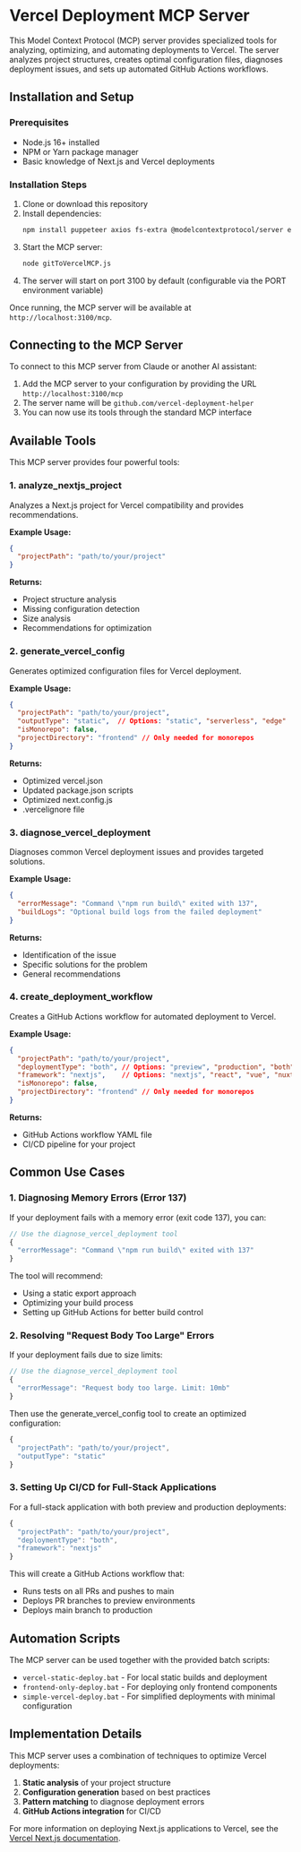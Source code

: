 # Vercel Deployment MCP Server

This Model Context Protocol (MCP) server provides specialized tools for analyzing, optimizing, and automating deployments to Vercel. The server analyzes project structures, creates optimal configuration files, diagnoses deployment issues, and sets up automated GitHub Actions workflows.

## Installation and Setup

### Prerequisites
- Node.js 16+ installed
- NPM or Yarn package manager
- Basic knowledge of Next.js and Vercel deployments

### Installation Steps

1. Clone or download this repository
2. Install dependencies:
   ```bash
   npm install puppeteer axios fs-extra @modelcontextprotocol/server express
   ```
3. Start the MCP server:
   ```bash
   node gitToVercelMCP.js
   ```
4. The server will start on port 3100 by default (configurable via the PORT environment variable)

Once running, the MCP server will be available at `http://localhost:3100/mcp`.

## Connecting to the MCP Server

To connect to this MCP server from Claude or another AI assistant:

1. Add the MCP server to your configuration by providing the URL `http://localhost:3100/mcp`
2. The server name will be `github.com/vercel-deployment-helper`
3. You can now use its tools through the standard MCP interface

## Available Tools

This MCP server provides four powerful tools:

### 1. analyze_nextjs_project

Analyzes a Next.js project for Vercel compatibility and provides recommendations.

**Example Usage:**
```json
{
  "projectPath": "path/to/your/project"
}
```

**Returns:**
- Project structure analysis
- Missing configuration detection
- Size analysis
- Recommendations for optimization

### 2. generate_vercel_config

Generates optimized configuration files for Vercel deployment.

**Example Usage:**
```json
{
  "projectPath": "path/to/your/project",
  "outputType": "static",  // Options: "static", "serverless", "edge"
  "isMonorepo": false,
  "projectDirectory": "frontend" // Only needed for monorepos
}
```

**Returns:**
- Optimized vercel.json
- Updated package.json scripts
- Optimized next.config.js
- .vercelignore file

### 3. diagnose_vercel_deployment

Diagnoses common Vercel deployment issues and provides targeted solutions.

**Example Usage:**
```json
{
  "errorMessage": "Command \"npm run build\" exited with 137",
  "buildLogs": "Optional build logs from the failed deployment"
}
```

**Returns:**
- Identification of the issue
- Specific solutions for the problem
- General recommendations

### 4. create_deployment_workflow

Creates a GitHub Actions workflow for automated deployment to Vercel.

**Example Usage:**
```json
{
  "projectPath": "path/to/your/project",
  "deploymentType": "both", // Options: "preview", "production", "both"
  "framework": "nextjs",    // Options: "nextjs", "react", "vue", "nuxt", "svelte", "angular"
  "isMonorepo": false,
  "projectDirectory": "frontend" // Only needed for monorepos
}
```

**Returns:**
- GitHub Actions workflow YAML file
- CI/CD pipeline for your project

## Common Use Cases

### 1. Diagnosing Memory Errors (Error 137)

If your deployment fails with a memory error (exit code 137), you can:

```javascript
// Use the diagnose_vercel_deployment tool
{
  "errorMessage": "Command \"npm run build\" exited with 137"
}
```

The tool will recommend:
- Using a static export approach
- Optimizing your build process
- Setting up GitHub Actions for better build control

### 2. Resolving "Request Body Too Large" Errors

If your deployment fails due to size limits:

```javascript
// Use the diagnose_vercel_deployment tool
{
  "errorMessage": "Request body too large. Limit: 10mb"
}
```

Then use the generate_vercel_config tool to create an optimized configuration:

```javascript
{
  "projectPath": "path/to/your/project",
  "outputType": "static"
}
```

### 3. Setting Up CI/CD for Full-Stack Applications

For a full-stack application with both preview and production deployments:

```javascript
{
  "projectPath": "path/to/your/project",
  "deploymentType": "both",
  "framework": "nextjs"
}
```

This will create a GitHub Actions workflow that:
- Runs tests on all PRs and pushes to main
- Deploys PR branches to preview environments
- Deploys main branch to production

## Automation Scripts

The MCP server can be used together with the provided batch scripts:

- `vercel-static-deploy.bat` - For local static builds and deployment
- `frontend-only-deploy.bat` - For deploying only frontend components
- `simple-vercel-deploy.bat` - For simplified deployments with minimal configuration

## Implementation Details

This MCP server uses a combination of techniques to optimize Vercel deployments:

1. **Static analysis** of your project structure
2. **Configuration generation** based on best practices
3. **Pattern matching** to diagnose deployment errors
4. **GitHub Actions integration** for CI/CD

For more information on deploying Next.js applications to Vercel, see the [Vercel Next.js documentation](https://nextjs.org/docs/deployment).
